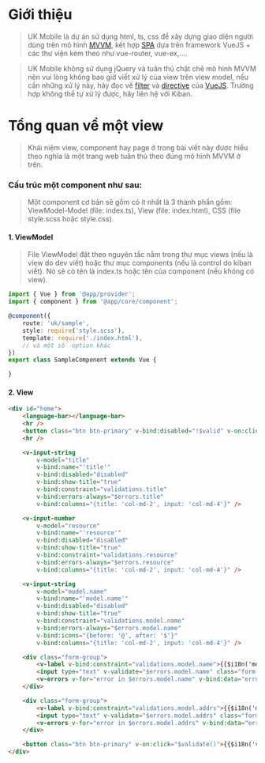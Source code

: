 # Giới thiệu
> UK Mobile là dự án sử dụng html, ts, css để xây dựng giao diện người dùng trên mô hình [MVVM](https://en.wikipedia.org/wiki/Model%E2%80%93view%E2%80%93viewmodel), kết hợp [SPA](https://en.wikipedia.org/wiki/Single-page_application) dựa trên framework VueJS + các thư viện kèm theo như vue-router, vue-ex,....

> UK Mobile không sử dụng jQuery và tuân thủ chặt chẽ mô hình MVVM nên vui lòng không bao giờ viết xử lý của view trên view model, nếu cần những xử lý này, hãy đọc về [filter](https://vi.vuejs.org/v2/guide/filters.html) và [directive](https://vi.vuejs.org/v2/guide/custom-directive.html) của [VueJS](https://vi.vuejs.org/). Trường hợp không thể tự xử lý được, hãy liên hệ với Kiban.


# Tổng quan về một view
> Khái niệm view, component hay page ở trong bài viết này được hiểu theo nghĩa là một trang web tuân thủ theo đúng mô hình MVVM ở trên.

### Cấu trúc một component như sau:
> Một component cơ bản sẽ gồm có ít nhất là 3 thành phần gồm: ViewModel-Model (file: index.ts), View (file: index.html), CSS (file style.scss hoặc style.css).

#### 1. ViewModel
> File ViewModel đặt theo nguyên tắc nằm trong thư mục views (nếu là view do dev viết) hoặc thư mục components (nếu là control do kiban viết). Nó sẽ có tên là index.ts hoặc tên của component (nếu không có view).

```typescript
import { Vue } from '@app/provider';
import { component } from '@app/core/component';

@component({
    route: 'uk/sample',
    style: require('style.scss'),
    template: require('./index.html'),
    // và một số option khác
})
export class SampleComponent extends Vue {

}
```

#### 2. View

```html
<div id="home">
    <language-bar></language-bar>
    <hr />
    <button class="btn btn-primary" v-bind:disabled="!$valid" v-on:click="alertNow()">{{'home' | i18n}}</button>
    <hr />

    <v-input-string
        v-model="title"
        v-bind:name="'title'"
        v-bind:disabled="disabled"
        v-bind:show-title="true"
        v-bind:constraint="validations.title"
        v-bind:errors-always="$errors.title"
        v-bind:columns="{title: 'col-md-2', input: 'col-md-4'}" />

    <v-input-number
        v-model="resource"
        v-bind:name="'resource'"
        v-bind:disabled="disabled"
        v-bind:show-title="true"
        v-bind:constraint="validations.resource"
        v-bind:errors-always="$errors.resource"
        v-bind:columns="{title: 'col-md-2', input: 'col-md-4'}" />

    <v-input-string
        v-model="model.name"
        v-bind:name="'model.name'"
        v-bind:disabled="disabled"
        v-bind:show-title="true"
        v-bind:constraint="validations.model.name"
        v-bind:errors-always="$errors.model.name"
        v-bind:icons="{before: '@', after: '$'}"
        v-bind:columns="{title: 'col-md-2', input: 'col-md-4'}" />

    <div class="form-group">
        <v-label v-bind:constraint="validations.model.name">{{$i18n('model.name')}}</v-label>
        <input type="text" v-validate="$errors.model.name" class="form-control" v-model="model.name" />
        <v-errors v-for="error in $errors.model.name" v-bind:data="error" v-bind:name="'model.name'" />
    </div>

    <div class="form-group">
        <v-label v-bind:constraint="validations.model.addrs">{{$i18n('model.addrs')}}</v-label>
        <input type="text" v-validate="$errors.model.addrs" class="form-control" v-model="model.addrs" />
        <v-errors v-for="error in $errors.model.addrs" v-bind:data="error" v-bind:name="'model.addrs'" />
    </div>

    <button class="btn btn-primary" v-on:click="$validate()">{{$i18n('validate')}}</button>
</div>
```